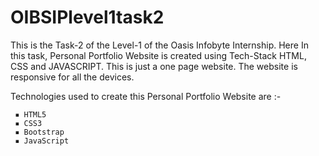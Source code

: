 # OIBSIPlevel1task2
This is the Task-2 of the Level-1 of the Oasis Infobyte Internship. Here In this task, Personal Portfolio Website is created using Tech-Stack HTML, CSS and JAVASCRIPT. This is just a one page website. The website is responsive for all the devices.

Technologies used to create this Personal Portfolio Website are :-
    
     ▪ HTML5
     ▪ CSS3
     ▪ Bootstrap
     ▪ JavaScript
